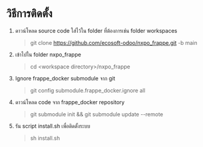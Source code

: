 # วิธีการติดตั้ง
1. ดาวน์โหลด source code ใส่ไว้ใน folder ที่ต้องการเช่น folder workspaces
   > git clone https://github.com/ecosoft-odoo/nxpo_frappe.git -b main
2. เข้าไปใน folder nxpo_frappe
   > cd &lt;workspace directory&gt;/nxpo_frappe
3. Ignore frappe_docker submodule จาก git
   > git config submodule.frappe_docker.ignore all
4. ดาวน์โหลด code จาก frappe_docker repository
   > git submodule init && git submodule update --remote
5. รัน script install.sh เพื่อติดตั้งระบบ
   > sh install.sh
